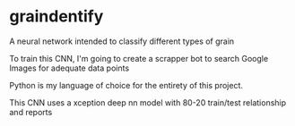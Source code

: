 # graindentify
A neural network intended to classify different types of grain

To train this CNN, I'm going to create a scrapper bot to search Google Images for adequate data points

Python is my language of choice for the entirety of this project.

This CNN uses a xception deep nn model with 80-20 train/test relationship and reports 


